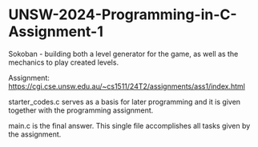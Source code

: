# UNSW-2024-Programming-in-C-Assignment-1
Sokoban - building both a level generator for the game, as well as the mechanics to play created levels.

Assignment: https://cgi.cse.unsw.edu.au/~cs1511/24T2/assignments/ass1/index.html

starter_codes.c serves as a basis for later programming and it is given together with the programming assignment.

main.c is the final answer. This single file accomplishes all tasks given by the assignment.
